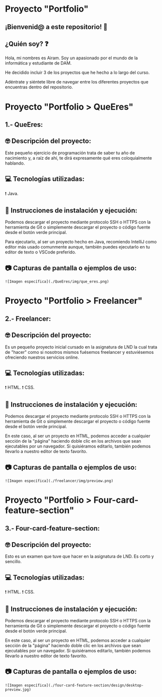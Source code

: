 # Proyecto "Portfolio"

## ¡Bienvenid@ a este repositorio! 👋

## ¿Quién soy? ❓
Hola, mi nombres es Airam. Soy un apasionado por el mundo de la informática y estudiante de DAM.

He decidido incluir 3 de los proyectos que he hecho a lo largo del curso.

Adéntrate y siéntete libre de navegar entre los diferentes proyectos que encuentras dentro del repositorio.

# Proyecto "Portfolio > QueEres"

## 1.- QueEres:

## 🤓 Descripción del proyecto:
Este pequeño ejercicio de programación trata de saber tu año de nacimiento y, a raíz de ahí, te dirá expresamente qué eres coloquialmente hablando.

## 💻 Tecnologías utilizadas:
❗ Java.

## 📁 Instrucciones de instalación y ejecución:
Podemos descargar el proyecto mediante protocolo SSH o HTTPS con la herramienta de Git o simplemente descargar el proyecto o código fuente desde el botón verde principal.

Para ejecutarlo, al ser un proyecto hecho en Java, recomiendo IntelliJ como editor más usado comunmente aunque, también puedes ejecutarlo en tu editor de texto o VSCode preferido.

## 📷 Capturas de pantalla o ejemplos de uso:

`![Imagen específica](./QueEres/img/que_eres.png)`

# Proyecto "Portfolio > Freelancer"

## 2.- Freelancer:

## 🤓 Descripción del proyecto:
Es un pequeño proyecto inicial cursado en la asignatura de LND la cual trata de "hacer" como si nosotros mismos fuésemos freelancer y estuviésemos ofreciendo nuestros servicios online.

## 💻 Tecnologías utilizadas:
❗ HTML.
❗ CSS.

## 📁 Instrucciones de instalación y ejecución:
Podemos descargar el proyecto mediante protocolo SSH o HTTPS con la herramienta de Git o simplemente descargar el proyecto o código fuente desde el botón verde principal.

En este caso, al ser un proyecto en HTML, podemos acceder a cualquier sección de la "página" haciendo doble clic en los archivos que sean ejecutables por un navegador. Si quisiéramos editarlo, también podemos llevarlo a nuestro editor de texto favorito.

## 📷 Capturas de pantalla o ejemplos de uso:

`![Imagen específica](./freelancer/img/preview.png)`

# Proyecto "Portfolio > Four-card-feature-section"

## 3.- Four-card-feature-section:

## 🤓 Descripción del proyecto:
Esto es un examen que tuve que hacer en la asignatura de LND. Es corto y sencillo.

## 💻 Tecnologías utilizadas:
❗ HTML.
❗ CSS.

## 📁 Instrucciones de instalación y ejecución:
Podemos descargar el proyecto mediante protocolo SSH o HTTPS con la herramienta de Git o simplemente descargar el proyecto o código fuente desde el botón verde principal.

En este caso, al ser un proyecto en HTML, podemos acceder a cualquier sección de la "página" haciendo doble clic en los archivos que sean ejecutables por un navegador. Si quisiéramos editarlo, también podemos llevarlo a nuestro editor de texto favorito.

## 📷 Capturas de pantalla o ejemplos de uso:

`![Imagen específica](./four-card-feature-section/design/desktop-preview.jpg)`
